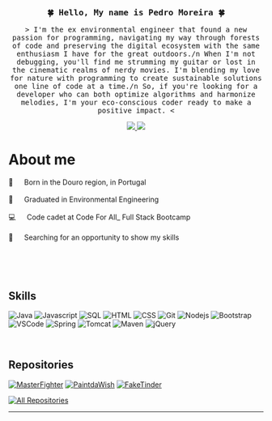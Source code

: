 <h3 align="center">
        <samp>&#127808; Hello, My name is Pedro Moreira &#127808;</b>
        </samp>
</h3>


<p align="center">
        <samp> > I'm the ex environmental engineer that found a new passion for programming, navigating my way through forests of code and preserving the digital ecosystem with the same enthusiasm I have for the great outdoors./n
                When I'm not debugging, you'll find me strumming my guitar or lost in the cinematic realms of nerdy movies. I'm blending my love for nature with programming to create sustainable solutions one line of code at a time./n
So, if you're looking for a developer who can both optimize algorithms and harmonize melodies, I'm your eco-conscious coder ready to make a positive impact. <
        </samp>
</p>


<p align="center">
 <a href="https://www.linkedin.com/in/pedroarmoreira/" target="_blank">
  <img src="https://img.shields.io/badge/LinkedIn-0077B5?style=for-the-badge&logo=linkedin&logoColor=white"/>
 </a>
 <a href="https://www.instagram.com/pedro25moreira/" target="_blank">
  <img src="https://img.shields.io/badge/Instagram-fe4164?style=for-the-badge&logo=instagram&logoColor=white"/>
 </a>

<br />

 # About me
 
<p>

 🍇 &emsp; Born in the Douro region, in Portugal <br/><br/>
 🌲 &emsp; Graduated in Environmental Engineering <br/><br/>
 💻 &emsp; Code cadet at Code For All_ Full Stack Bootcamp <br/><br/>
 🔎 &emsp; Searching for an opportunity to show my skills

</p>

<br/>
<br/>
<br/>

## Skills

![Java](https://img.shields.io/badge/Java-007396?style=for-the-badge&labelColor=black&logo=java&logoColor=007396)
![Javascript](https://img.shields.io/badge/Javascript-F0DB4F?style=for-the-badge&labelColor=black&logo=javascript&logoColor=F0DB4F)
![SQL](https://img.shields.io/badge/SQL-4479A1?style=for-the-badge&labelColor=black&logo=sql&logoColor=4479A1)
![HTML](https://img.shields.io/badge/HTML5-E34F26?style=for-the-badge&logo=html5&logoColor=white)
![CSS](https://img.shields.io/badge/CSS3-1572B6?style=for-the-badge&logo=css3&logoColor=white)
![Git](https://img.shields.io/badge/Git-F05032?style=for-the-badge&logo=git&logoColor=white)
![Nodejs](https://img.shields.io/badge/Nodejs-3C873A?style=for-the-badge&labelColor=black&logo=node.js&logoColor=3C873A)
![Bootstrap](https://img.shields.io/badge/Bootstrap-563D7C?style=for-the-badge&logo=bootstrap&logoColor=white)
![VSCode](https://img.shields.io/badge/Visual_Studio-0078d7?style=for-the-badge&logo=visual%20studio&logoColor=white)
![Spring](https://img.shields.io/badge/Spring-6DB33F?style=for-the-badge&labelColor=black&logo=spring&logoColor=6DB33F)
![Tomcat](https://img.shields.io/badge/Apache%20Tomcat-F8DC75?style=for-the-badge&labelColor=black&logo=apache-tomcat&logoColor=F8DC75)
![Maven](https://img.shields.io/badge/Apache%20Maven-C71A36?style=for-the-badge&labelColor=black&logo=apache-maven&logoColor=C71A36)
![jQuery](https://img.shields.io/badge/jQuery-0769AD?style=for-the-badge&labelColor=black&logo=jquery&logoColor=0769AD)

<br/>

## Repositories

[![MasterFighter](https://github-readme-stats.vercel.app/api/pin/?username=pedroMoreira96&repo=MasterFighter&border_color=7F3FBF&bg_color=0D1117&title_color=C9D1D9&text_color=8B949E&icon_color=7F3FBF)](https://github.com/pedroMoreira96/MasterFighter)
[![PaintdaWish](https://github-readme-stats.vercel.app/api/pin/?username=pedroMoreira96&repo=PaintDaWish&border_color=7F3FBF&bg_color=0D1117&title_color=C9D1D9&text_color=8B949E&icon_color=7F3FBF)](https://github.com/pedroMoreira96/PaintDaWish)
[![FakeTinder](https://github-readme-stats.vercel.app/api/pin/?username=pedroMoreira96&repo=FakeTinder&border_color=7F3FBF&bg_color=0D1117&title_color=C9D1D9&text_color=8B949E&icon_color=7F3FBF)](https://github.com/pedroMoreira96/FakeTinder)

<p align="left">
  <a href="https://github.com/pedroMoreira96?tab=repositories" target="_blank"><img alt="All Repositories" title="All Repositories" src="https://img.shields.io/badge/-All%20Repos-2962FF?style=for-the-badge&logo=koding&logoColor=white"/></a>
</p>

<hr/>
<br/>
